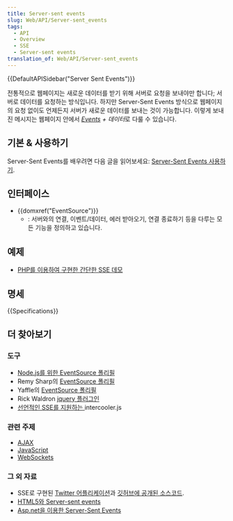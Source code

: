 ```yaml
---
title: Server-sent events
slug: Web/API/Server-sent_events
tags:
  - API
  - Overview
  - SSE
  - Server-sent events
translation_of: Web/API/Server-sent_events
---
```

{{DefaultAPISidebar("Server Sent Events")}}

전통적으로 웹페이지는 새로운 데이터를 받기 위해 서버로 요청을 보내야만 합니다; 서버로 데이터를 요청하는 방식입니다. 하지만 Server-Sent Events 방식으로 웹페이지의 요청 없이도 언제든지 서버가 새로운 데이터를 보내는 것이 가능합니다. 이렇게 보내진 메시지는 웹페이지 안에서 *[Events](/ko/docs/DOM/event) + 데이터*로 다룰 수 있습니다.

## 기본 & 사용하기

Server-Sent Events를 배우려면 다음 글을 읽어보세요: [Server-Sent Events 사용하기](/ko/docs/Web/API/Server-sent_events/Using_server-sent_events).

## 인터페이스

- {{domxref("EventSource")}}
  - : 서버와의 연결, 이벤트/데이터, 에러 받아오기, 연결 종료하기 등을 다루는 모든 기능을 정의하고 있습니다.

## 예제

- [PHP를 이용하여 구현한 간단한 SSE 데모](https://github.com/mdn/dom-examples/tree/master/server-sent-events)

## 명세

{{Specifications}}

## 더 찾아보기

### 도구

- [Node.js를 위한 EventSource 폴리필](https://github.com/EventSource/eventsource)
- Remy Sharp의 [EventSource 폴리필](https://github.com/remy/polyfills/blob/master/EventSource.js)
- Yaffle의 [EventSource 폴리필](https://github.com/Yaffle/EventSource)
- Rick Waldron [jquery 플러그인](https://github.com/rwldrn/jquery.eventsource)
- [선언적인 SSE를 지원하는 ](http://intercoolerjs.org/docs.html#sse)intercooler.js

### 관련 주제

- [AJAX](/ko/docs/AJAX "AJAX")
- [JavaScript](/ko/docs/JavaScript "JavaScript")
- [WebSockets](/ko/docs/WebSockets "WebSockets")

### 그 외 자료

- SSE로 구현된 [Twitter 어플리케이션](http://hacks.mozilla.org/2011/06/a-wall-powered-by-eventsource-and-server-sent-events/)과 [깃허브에 공개된 소스코드](https://github.com/mozilla/webowonder-demos/tree/master/demos/friends%20timeline).
- [HTML5와 Server-sent events](http://dsheiko.com/weblog/html5-and-server-sent-events)
- [Asp.net을 이용한 Server-Sent Events](http://rajudasa.blogspot.in/2012/05/html5-server-sent-events-using-aspnet.html)
